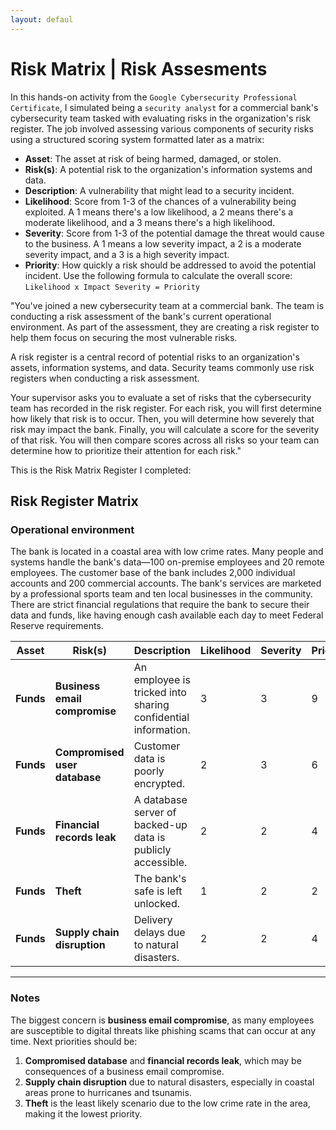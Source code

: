 ```yaml
---
layout: defaul
---
```


# Risk Matrix | Risk Assesments

In this hands-on activity from the `Google Cybersecurity Professional Certificate`, I simulated being a `security analyst` for a commercial bank's cybersecurity team tasked with evaluating risks in the organization's risk register. The job involved assessing various components of security risks using a structured scoring system formatted later as a matrix:

* **Asset**: The asset at risk of being harmed, damaged, or stolen. 
* **Risk(s)**: A potential risk to the organization's information systems and data. 
* **Description**: A vulnerability that might lead to a security incident. 
* **Likelihood**: Score from 1-3 of the chances of a vulnerability being exploited. A 1 means there's a low likelihood, a 2 means there's a moderate likelihood, and a 3 means there's a high likelihood. 
* **Severity**: Score from 1-3 of the potential damage the threat would cause to the business. A 1 means a low severity impact, a 2 is a moderate severity impact, and a 3 is a high severity impact. 
* **Priority**: How quickly a risk should be addressed to avoid the potential incident. Use the following formula to calculate the overall score: `Likelihood x Impact Severity = Priority`

"You've joined a new cybersecurity team at a commercial bank. The team is conducting a risk assessment of the bank's current operational environment. As part of the assessment, they are creating a risk register to help them focus on securing the most vulnerable risks.

A risk register is a central record of potential risks to an organization's assets, information systems, and data. Security teams commonly use risk registers when conducting a risk assessment.

Your supervisor asks you to evaluate a set of risks that the cybersecurity team has recorded in the risk register. For each risk, you will first determine how likely that risk is to occur. Then, you will determine how severely that risk may impact the bank. Finally, you will calculate a score for the severity of that risk. You will then compare scores across all risks so your team can determine how to prioritize their attention for each risk."

This is the Risk Matrix Register I completed:

## Risk Register Matrix

### Operational environment

The bank is located in a coastal area with low crime rates. Many people and systems handle the bank's data—100 on-premise employees and 20 remote employees. The customer base of the bank includes 2,000 individual accounts and 200 commercial accounts. The bank's services are marketed by a professional sports team and ten local businesses in the community. There are strict financial regulations that require the bank to secure their data and funds, like having enough cash available each day to meet Federal Reserve requirements. 

| **Asset**                    | **Risk(s)**                        | **Description**                                         | **Likelihood** | **Severity** | **Priority** | 
|------------------------------|------------------------------------|---------------------------------------------------------|----------------|--------------|--------------|
| **Funds** | **Business email compromise** | An employee is tricked into sharing confidential information. | 3              | 3          | 9            |           
| **Funds** | **Compromised user database** | Customer data is poorly encrypted.                          | 2              | 3          | 6            |           
| **Funds** | **Financial records leak**    | A database server of backed-up data is publicly accessible. | 2              | 2          | 4            |           
| **Funds** | **Theft**                     | The bank's safe is left unlocked.                           | 1              | 2          | 2            |           
| **Funds** | **Supply chain disruption**   | Delivery delays due to natural disasters.                  | 2              | 2          | 4            |   

---

### Notes

The biggest concern is **business email compromise**, as many employees are susceptible to digital threats like phishing scams that can occur at any time. Next priorities should be:

1. **Compromised database** and **financial records leak**, which may be consequences of a business email compromise.
2. **Supply chain disruption** due to natural disasters, especially in coastal areas prone to hurricanes and tsunamis.
3. **Theft** is the least likely scenario due to the low crime rate in the area, making it the lowest priority.

